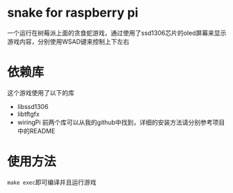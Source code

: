# snake for raspberry pi
一个运行在树莓派上面的贪食蛇游戏，通过使用了ssd1306芯片的oled屏幕来显示游戏内容，分别使用WSAD键来控制上下左右

# 依赖库
这个游戏使用了以下的库
* libssd1306
* libtftgfx
* wiringPi
前两个库可以从我的github中找到，详细的安装方法请分别参考项目中的README

# 使用方法
`` make exec ``即可编译并且运行游戏

